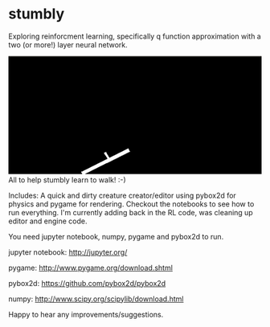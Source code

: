 # stumbly

Exploring reinforcment learning, specifically q function approximation with a two (or more!) layer neural network. 

![Go stumbly go](stumbling.gif?raw=true "Stumbly")
All to help stumbly learn to walk! :-)

Includes:
A quick and dirty creature creator/editor using pybox2d for physics and pygame for rendering. Checkout the notebooks to see how to run everything. I'm currently adding back in the RL code, was cleaning up editor and engine code.


You need jupyter notebook, numpy, pygame and pybox2d to run.

jupyter notebook: http://jupyter.org/

pygame: http://www.pygame.org/download.shtml

pybox2d: https://github.com/pybox2d/pybox2d

numpy: http://www.scipy.org/scipylib/download.html

Happy to hear any improvements/suggestions.
